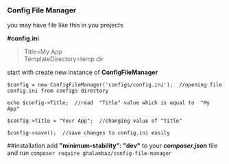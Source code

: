 ### Config File Manager
you may have file like this in you projects  

**#config.ini**

 >Title=My App  
 >TemplateDirectory=temp dir  
 
 
start with create new instance of **ConfigFileManager**

    $config = new ConfigFileManager('configs/config.ini');  //opening file config.ini from configs directory  
         
    echo $config->Title;  //read  "Title" value which is equal to  "My App"  
       
    $config->Title = "Your App";  //changing value of "Title"  
      
    $config->save();  //save changes to config.ini easily

##installation
add __"minimum-stability": "dev"__ 
to your __*composer.json*__ file and run
`composer require ghalambaz/config-file-manager `